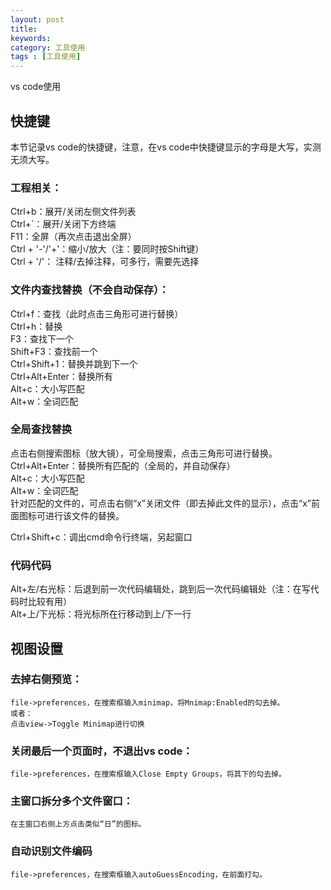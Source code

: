 ```yaml
---
layout: post
title: 
keywords: 
category: 工具使用
tags : [工具使用]
---
```

vs code使用
<!-- more -->
## 快捷键
本节记录vs code的快捷键，注意，在vs code中快捷键显示的字母是大写，实测无须大写。  
### 工程相关：  
Ctrl+b：展开/关闭左侧文件列表  
Ctrl+`：展开/关闭下方终端  
F11：全屏（再次点击退出全屏）  
Ctrl + '-'/'+'：缩小/放大（注：要同时按Shift键）  
Ctrl + '/'： 注释/去掉注释，可多行，需要先选择  

### 文件内查找替换（不会自动保存）： 
Ctrl+f：查找（此时点击三角形可进行替换）  
Ctrl+h：替换  
F3：查找下一个  
Shift+F3：查找前一个  
Ctrl+Shift+1：替换并跳到下一个  
Ctrl+Alt+Enter：替换所有  
Alt+c：大小写匹配  
Alt+w：全词匹配  

### 全局查找替换
点击右侧搜索图标（放大镜），可全局搜索，点击三角形可进行替换。  
Ctrl+Alt+Enter：替换所有匹配的（全局的，并自动保存）  
Alt+c：大小写匹配  
Alt+w：全词匹配  
针对匹配的文件的，可点击右侧“x”关闭文件（即去掉此文件的显示），点击“x”前面图标可进行该文件的替换。  

Ctrl+Shift+c：调出cmd命令行终端，另起窗口  

### 代码代码
Alt+左/右光标：后退到前一次代码编辑处，跳到后一次代码编辑处（注：在写代码时比较有用）  
Alt+上/下光标：将光标所在行移动到上/下一行    

## 视图设置
### 去掉右侧预览：  
```
file->preferences，在搜索框输入minimap，将Mnimap:Enabled的勾去掉。  
或者：  
点击view->Toggle Minimap进行切换
```

### 关闭最后一个页面时，不退出vs code：  
```
file->preferences，在搜索框输入Close Empty Groups，将其下的勾去掉。
```
### 主窗口拆分多个文件窗口：
```
在主窗口右侧上方点击类似“日”的图标。
```

### 自动识别文件编码
```
file->preferences，在搜索框输入autoGuessEncoding，在前面打勾。

```